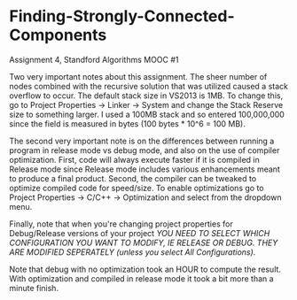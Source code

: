 Finding-Strongly-Connected-Components
=====================================

Assignment 4, Standford Algorithms MOOC #1

Two very important notes about this assignment. The sheer number of nodes combined with the recursive solution that was utilized
caused a stack overflow to occur. The default stack size in VS2013 is 1MB. To change this, go to Project Properties -> Linker -> System and change the Stack Reserve size to something larger. I used a 100MB stack and so entered 100,000,000 since the field is measured in bytes (100 bytes * 10^6 = 100 MB). 

The second very important note is on the differences between running a program in release mode vs debug mode, and also on the use of compiler optimization. First, code will always execute faster if it is compiled in Release mode since Release mode includes various enhancements meant to produce a final product. Second, the compiler can be tweaked to optimize compiled code for speed/size. To enable optimizations go to Project Properties -> C/C++ -> Optimization and select from the dropdown menu.

Finally, note that when you're changing project properties for Debug/Release versions of your project *YOU NEED TO SELECT WHICH CONFIGURATION YOU WANT TO MODIFY, IE RELEASE OR DEBUG. THEY ARE MODIFIED SEPERATELY (unless you select All Configurations)*.

Note that debug with no optimization took an HOUR to compute the result. With optimization and compiled in release mode it took a bit more than a minute finish.
